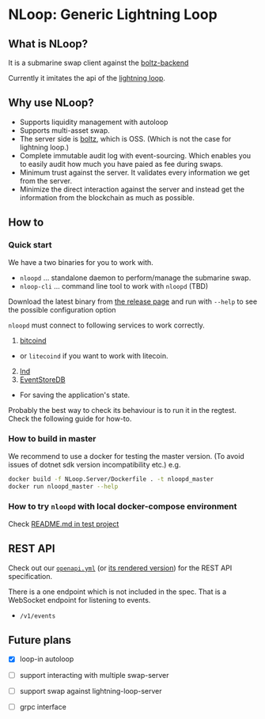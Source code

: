 # NLoop: Generic Lightning Loop

## What is NLoop?

It is a submarine swap client against the [boltz-backend](https://github.com/BoltzExchange/boltz-backend)

Currently it imitates the api of the [lightning loop](https://github.com/lightninglabs/loop).

## Why use NLoop?

* Supports liquidity management with autoloop
* Supports multi-asset swap.
* The server side is [boltz](https://github.com/BoltzExchange/boltz-backend), which is OSS. (Which is not the case for lightning loop.)
* Complete immutable audit log with event-sourcing. Which enables you to easily audit how much you have paied as fee during swaps.
* Minimum trust against the server. It validates every information we get from the server.
* Minimize the direct interaction against the server and instead get the information from the blockchain as much as possible.


## How to

### Quick start

We have a two binaries for you to work with.
* `nloopd` ... standalone daemon to perform/manage the submarine swap.
* `nloop-cli` ... command line tool to work with `nloopd` (TBD)

Download the latest binary from [the release page](https://github.com/joemphilips/NLoop/releases)
and run with `--help` to see the possible configuration option

`nloopd` must connect to following services to work correctly.

1. [bitcoind](https://github.com/bitcoin/bitcoin)
  * or `litecoind` if you want to work with litecoin.
2. [lnd](https://github.com/bitcoin/bitcoin)
3. [EventStoreDB](https://www.eventstore.com/eventstoredb)
  * For saving the application's state.

Probably the best way to check its behaviour is to run it in the regtest.
Check the following guide for how-to.

### How to build in master

We recommend to use a docker for testing the master version. (To avoid issues of dotnet sdk version incompatibility etc.)
e.g.

```sh
docker build -f NLoop.Server/Dockerfile . -t nloopd_master
docker run nloopd_master --help
```

### How to try `nloopd` with local docker-compose environment

Check [README.md in test project](./tests/NLoop.Server.Tests/README.md)


## REST API

Check out our [`openapi.yml`](./openapi.yml) (or [its rendered version](https://bitbankinc.github.io/NLoop/)) for the REST API specification.

There is a one endpoint which is not included in the spec.
That is a WebSocket endpoint for listening to events.
* `/v1/events`

## Future plans

* [x] loop-in autoloop
* [ ] support interacting with multiple swap-server
* [ ] support swap against lightning-loop-server
* [ ] grpc interface

